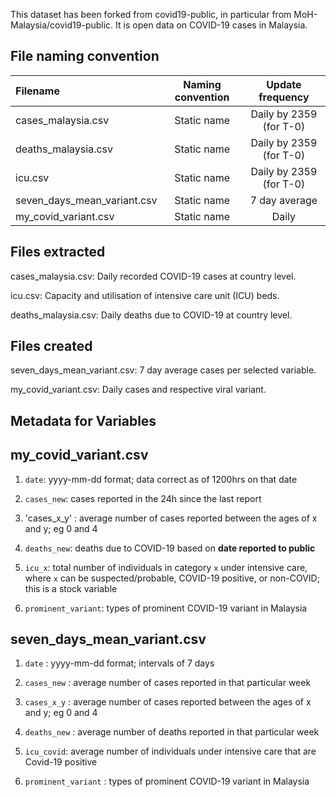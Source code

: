 This dataset has been forked from covid19-public, in particular from  MoH-Malaysia/covid19-public. 
It is open data on COVID-19 cases in Malaysia.

## File naming convention

| Filename | Naming convention | Update frequency |
| :--- | :---: | :---: |
| cases_malaysia.csv | Static name | Daily by 2359 (for T-0) |
| deaths_malaysia.csv | Static name | Daily by 2359 (for T-0) |
| icu.csv | Static name |  Daily by 2359 (for T-0) |
| seven_days_mean_variant.csv | Static name | 7 day average |
| my_covid_variant.csv | Static name | Daily 

## Files extracted 
cases_malaysia.csv: Daily recorded COVID-19 cases at country level.

icu.csv: Capacity and utilisation of intensive care unit (ICU) beds.

deaths_malaysia.csv: Daily deaths due to COVID-19 at country level.

## Files created
seven_days_mean_variant.csv: 7 day average cases per selected variable.

my_covid_variant.csv: Daily cases and respective viral variant.

## Metadata for Variables
## my_covid_variant.csv
1) `date`: yyyy-mm-dd format; data correct as of 1200hrs on that date

2) `cases_new`: cases reported in the 24h since the last report

3) 'cases_x_y' : average number of cases reported between the ages of x and y; eg 0 and 4

4)  `deaths_new`: deaths due to COVID-19 based on **date reported to public**

5)  `icu_x`: total number of individuals in category `x` under intensive care, where `x` can be  suspected/probable, COVID-19 positive, or non-COVID; this is a stock variable

6)  `prominent_variant`: types of prominent COVID-19 variant in Malaysia
## seven_days_mean_variant.csv

1) `date` : yyyy-mm-dd format; intervals of 7 days
   
2) `cases_new` : average number of cases reported in that particular week
   
3) `cases_x_y` : average number of cases reported between the ages of x and y; eg 0 and 4
   
4) `deaths_new` : average number of deaths reported in that particular week
   
5) `icu_covid`: average number of individuals under intensive care that are Covid-19 positive

6) `prominent_variant` :  types of prominent COVID-19 variant in Malaysia

